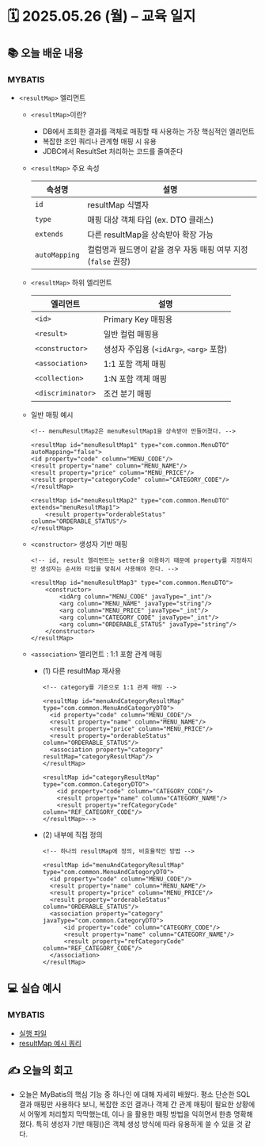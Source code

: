 # 🗓️ 2025.05.26 (월) – 교육 일지

## 📚 오늘 배운 내용

### MYBATIS
- `<resultMap>` 엘리먼트
  - `<resultMap>`이란?
    - DB에서 조회한 결과를 객체로 매핑할 때 사용하는 가장 핵심적인 엘리먼트
    - 복잡한 조인 쿼리나 관계형 매핑 시 유용
    - JDBC에서 ResultSet 처리하는 코드를 줄여준다
  - `<resultMap>` 주요 속성
    
      | 속성명           | 설명                                       |
      | ------------- | ---------------------------------------- |
      | `id`          | resultMap 식별자                            |
      | `type`        | 매핑 대상 객체 타입 (ex. DTO 클래스)                |
      | `extends`     | 다른 resultMap을 상속받아 확장 가능                 |
      | `autoMapping` | 컬럼명과 필드명이 같을 경우 자동 매핑 여부 지정 (`false` 권장) |
  - `<resultMap>` 하위 엘리먼트
    
      | 엘리먼트              | 설명                              |
      | ----------------- | ------------------------------- |
      | `<id>`            | Primary Key 매핑용                 |
      | `<result>`        | 일반 컬럼 매핑용                       |
      | `<constructor>`   | 생성자 주입용 (`<idArg>`, `<arg>` 포함) |
      | `<association>`   | 1:1 포함 객체 매핑                    |
      | `<collection>`    | 1\:N 포함 객체 매핑                   |
      | `<discriminator>` | 조건 분기 매핑                        |

  - 일반 매핑 예시
    ```
    <!-- menuResultMap2은 menuResultMap1을 상속받아 만들어졌다. -->
    
    <resultMap id="menuResultMap1" type="com.common.MenuDTO" autoMapping="false">
    <id property="code" column="MENU_CODE"/>
    <result property="name" column="MENU_NAME"/>
    <result property="price" column="MENU_PRICE"/>
    <result property="categoryCode" column="CATEGORY_CODE"/>
    </resultMap>
    
    <resultMap id="menuResultMap2" type="com.common.MenuDTO" extends="menuResultMap1">
        <result property="orderableStatus" column="ORDERABLE_STATUS"/>
    </resultMap>
    ```
  - `<constructor>` 생성자 기반 매핑
    ```
    <!-- id, result 엘리먼트는 setter을 이용하기 때문에 property를 지정하지만 생성자는 순서와 타입을 맞춰서 사용해야 한다. -->
    
    <resultMap id="menuResultMap3" type="com.common.MenuDTO">
        <constructor>
            <idArg column="MENU_CODE" javaType="_int"/>
            <arg column="MENU_NAME" javaType="string"/>
            <arg column="MENU_PRICE" javaType="_int"/>
            <arg column="CATEGORY_CODE" javaType="_int"/>
            <arg column="ORDERABLE_STATUS" javaType="string"/>
        </constructor>
    </resultMap>
    ```
  - `<association>` 엘리먼트 : 1:1 포함 관계 매핑
    - (1) 다른 resultMap 재사용
      ```
      <!-- category를 기준으로 1:1 관계 매핑 -->
      
      <resultMap id="menuAndCategoryResultMap" type="com.common.MenuAndCategoryDTO">
        <id property="code" column="MENU_CODE"/>
        <result property="name" column="MENU_NAME"/>
        <result property="price" column="MENU_PRICE"/>
        <result property="orderableStatus" column="ORDERABLE_STATUS"/>
        <association property="category" resultMap="categoryResultMap"/>
      </resultMap>
  
      <resultMap id="categoryResultMap" type="com.common.CategoryDTO">
          <id property="code" column="CATEGORY_CODE"/>
          <result property="name" column="CATEGORY_NAME"/>
          <result property="refCategoryCode" column="REF_CATEGORY_CODE"/>
      </resultMap>-->
      ```
    - (2) 내부에 직접 정의
      ```
      <!-- 하나의 resultMap에 정의, 비효율적인 방법 -->
      
      <resultMap id="menuAndCategoryResultMap" type="com.common.MenuAndCategoryDTO">
        <id property="code" column="MENU_CODE"/>
        <result property="name" column="MENU_NAME"/>
        <result property="price" column="MENU_PRICE"/>
        <result property="orderableStatus" column="ORDERABLE_STATUS"/>
        <association property="category" javaType="com.common.CategoryDTO">
            <id property="code" column="CATEGORY_CODE"/>
            <result property="name" column="CATEGORY_NAME"/>
            <result property="refCategoryCode" column="REF_CATEGORY_CODE"/>
        </association>
      </resultMap>
      ```
## 💻 실습 예시

### MYBATIS
- [실행 파일](../../MYBATIS/chapter05_mapper_elements/src/main/java/com)
- [resultMap 예시 쿼리](../../MYBATIS/chapter05_mapper_elements/src/main/resources/com/xmlmapper/ElementTestMapper.xml)

## ✍️ 오늘의 회고
- 오늘은 MyBatis의 핵심 기능 중 하나인 <resultMap>에 대해 자세히 배웠다. 평소 단순한 SQL 결과 매핑만 사용하다 보니, 복잡한 조인 결과나 객체 간 관계 매핑이 필요한 상황에서 어떻게 처리할지 막막했는데, <association>이나 <collection>을 활용한 매핑 방법을 익히면서 한층 명확해졌다. 특히 생성자 기반 매핑(<constructor>)은 객체 생성 방식에 따라 유용하게 쓸 수 있을 것 같다.